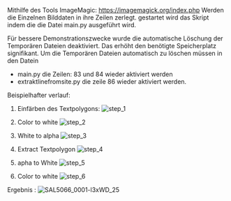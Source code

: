 Mithilfe des Tools ImageMagic: https://imagemagick.org/index.php
Werden die Einzelnen Bilddaten in ihre Zeilen zerlegt.
gestartet wird das Skript indem die die Datei
main.py ausgeführt wird.

Für bessere Demonstrationszwecke wurde die automatische Löschung der Temporären Dateien deaktiviert. 
Das erhöht den benötigte Speicherplatz signifikant. Um die Temporären Dateien automatisch zu löschen müssen in den Datein
- main.py die Zeilen: 83 und 84 wieder aktiviert werden 
- extraktlinefromsite.py die zeile 86 
wieder aktiviert werden.

Beispielhafter verlauf:

1. Einfärben des Textpolygons:
![step_1](https://user-images.githubusercontent.com/8956270/111816457-2aac0a80-88dd-11eb-9292-1aa579454ae0.jpg)


2. Color to white
![step_2](https://user-images.githubusercontent.com/8956270/111816546-40b9cb00-88dd-11eb-8cf5-31f8efe05e50.jpg)


3. White to alpha
![step_3](https://user-images.githubusercontent.com/8956270/111817482-567bc000-88de-11eb-95af-c89e01aceb02.png)


4. Extract Textpolygon
![step_4](https://user-images.githubusercontent.com/8956270/111817852-cf7b1780-88de-11eb-8dc0-4e59b665c71c.png)



5. apha to White
![step_5](https://user-images.githubusercontent.com/8956270/111816632-5a5b1280-88dd-11eb-8f28-12ad96799c17.png)


6. Color to white
![step_6](https://user-images.githubusercontent.com/8956270/111816655-5fb85d00-88dd-11eb-8d92-66ff844e1337.png)

Ergebnis :
![SAL5066_0001-l3xWD_25](https://user-images.githubusercontent.com/8956270/111816785-8a0a1a80-88dd-11eb-950a-283a73d46d2e.jpg)
